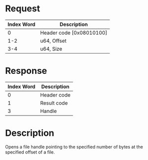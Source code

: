 # Request

| Index Word | Description                |
|------------|----------------------------|
| 0          | Header code \[0x08010100\] |
| 1-2        | u64, Offset                |
| 3-4        | u64, Size                  |

# Response

| Index Word | Description |
|------------|-------------|
| 0          | Header code |
| 1          | Result code |
| 3          | Handle      |

# Description

Opens a file handle pointing to the specified number of bytes at the
specified offset of a file.